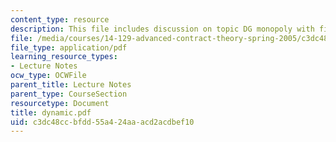 ```yaml
---
content_type: resource
description: This file includes discussion on topic DG monopoly with fixed types.
file: /media/courses/14-129-advanced-contract-theory-spring-2005/c3dc48ccbfdd55a424aaacd2acdbef10_dynamic.pdf
file_type: application/pdf
learning_resource_types:
- Lecture Notes
ocw_type: OCWFile
parent_title: Lecture Notes
parent_type: CourseSection
resourcetype: Document
title: dynamic.pdf
uid: c3dc48cc-bfdd-55a4-24aa-acd2acdbef10
---
```


